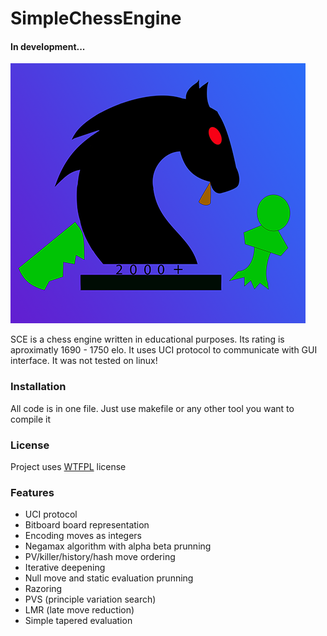 # SimpleChessEngine
#### In development...
![](https://github.com/Matveiiy/SimpleChessEngine/blob/main/logo.png)

SCE is a chess engine written in educational purposes. Its rating is aproximatly 1690 - 1750 elo. It uses UCI protocol to communicate with GUI interface. It was not tested on linux!
### Installation
All code is in one file. Just use makefile or any other tool you want to compile it
### License
Project uses [WTFPL](http://www.wtfpl.net/) license
### Features
- UCI protocol
- Bitboard board representation
- Encoding moves as integers
- Negamax algorithm with alpha beta prunning
- PV/killer/history/hash move ordering
- Iterative deepening
- Null move and static evaluation prunning 
- Razoring
- PVS (principle variation search)
- LMR (late move reduction)
- Simple tapered evaluation

